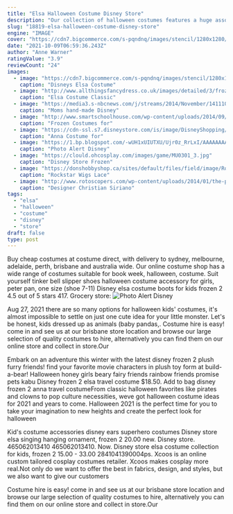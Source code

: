 ```yaml
---
title: "Elsa Halloween Costume Disney Store"
description: "Our collection of halloween costumes features a huge assortment of ideas for adults, so youre sure to find the perfect fit for parties, parades, trick or treat and other holiday festivities. Our adult costumes"
slug: "18819-elsa-halloween-costume-disney-store"
engine: "IMAGE"
cover: "https://cdn7.bigcommerce.com/s-pqndnq/images/stencil/1280x1280/products/2796/15519/DI83167_a__75725.1443619849.jpg"
date: "2021-10-09T06:59:36.243Z"
author: "Anne Warner"
ratingValue: "3.9"
reviewCount: "24"
images:
  - image: "https://cdn7.bigcommerce.com/s-pqndnq/images/stencil/1280x1280/products/2796/15519/DI83167_a__75725.1443619849.jpg"
    caption: "Disneys Elsa Costume"
  - image: "http://www.allthingsfancydress.co.uk/images/detailed/3/frozen_elsa_costume.jpg"
    caption: "Elsa Costume Classic"
  - image: "https://media3.s-nbcnews.com/j/streams/2014/November/141110/1D274907188821-bambi.today-inline-large.jpeg"
    caption: "Moms hand-made Disney"
  - image: "http://www.smartschoolhouse.com/wp-content/uploads/2014/09/Frozen-Family-Costumes2.jpg"
    caption: "Frozen Costumes for"
  - image: "https://cdn-ssl.s7.disneystore.com/is/image/DisneyShopping/2841041618185"
    caption: "Anna Costume for"
  - image: "https://1.bp.blogspot.com/-wUH1xUIUTXU/Ujr0z_RrLxI/AAAAAAAALGk/XVwD0H7heC4/s1600/JBS_2864.jpg"
    caption: "Photo Alert Disney"
  - image: "https://clould.ohcosplay.com/images/game/MU0301_3.jpg"
    caption: "Disney Store Frozen"
  - image: "https://donshobbyshop.ca/sites/default/files/field/image/Rockstar-Wigs-Frozen-Elsa-Face-Front-Wig.jpg"
    caption: "Rockstar Wigs Lace"
  - image: "http://www.rotoscopers.com/wp-content/uploads/2014/01/the-pirate-fairy-costume-designs-zarina-christian-siriano.jpg"
    caption: "Designer Christian Siriano"
tags:
  - "elsa"
  - "halloween"
  - "costume"
  - "disney"
  - "store"
draft: false
type: post
---
```


Buy cheap costumes at costume direct, with delivery to sydney, melbourne, adelaide, perth, brisbane and australia wide. Our online costume shop has a wide range of costumes suitable for book week, halloween, costume. Suit yourself tinker bell slipper shoes halloween costume accessory for girls, peter pan, one size (shoe 7-11)  Disney elsa costume boots for kids  frozen 2 4.5 out of 5 stars 417. Grocery store:
![Photo Alert Disney](https://1.bp.blogspot.com/-wUH1xUIUTXU/Ujr0z_RrLxI/AAAAAAAALGk/XVwD0H7heC4/s1600/JBS_2864.jpg "Photo Alert Disney")

Aug 27, 2021 there are so many options for halloween kids&#39; costumes, it&#39;s almost impossible to settle on just one cute idea for your little monster. Let&#39;s be honest, kids dressed up as animals (baby pandas,. Costume hire is easy! come in and see us at our brisbane store location and browse our large selection of quality costumes to hire, alternatively you can find them on our online store and collect in store.Our
<!--inArticleAds-->

<!--galleryOne-->

Embark on an adventure this winter with the latest disney frozen 2 plush furry friends! find your favorite movie characters in plush toy form at build-a-bear!  Halloween honey girls beary fairy friends rainbow friends promise pets kabu Disney frozen 2 elsa travel costume $18.50. Add to bag disney frozen 2 anna travel costumeFrom classic halloween favorites like pirates and clowns to pop culture necessities, weve got halloween costume ideas for 2021 and years to come. Halloween 2021 is the perfect time for you to take your imagination to new heights and create the perfect look for halloween
<!--inArticleAds-->

<!--galleryTwo-->

Kid's costume accessories disney ears superhero costumes  Disney store elsa singing hanging ornament, frozen 2 20.00 new. Disney store. 465062013410 465062013410. Now. Disney store elsa costume collection for kids, frozen 2 15.00 - 33.00 2841041390004ps. Xcoos is an online custom tailored cosplay costumes retailer. Xcoos makes cosplay more real.Not only do we want to offer the best in fabrics, design, and styles, but we also want to give our customers
<!--galleryThree-->

Costume hire is easy! come in and see us at our brisbane store location and browse our large selection of quality costumes to hire, alternatively you can find them on our online store and collect in store.Our